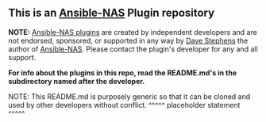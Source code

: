 ## This is an [Ansible-NAS](https://github.com/davestephens/ansible-nas) Plugin repository

**NOTE:** [Ansible-NAS plugins](https://github.com/davestephens/ansible-nas/pull/588) are created by independent developers and are not endorsed, sponsored, or supported in any way by [Dave Stephens](https://github.com/davestephens) the author of [Ansible-NAS](https://github.com/davestephens/ansible-nas). Please contact the plugin's developer for any and all support.

**For info about the plugins in this repo, read the README.md's in the subdirectory named after the developer.**

NOTE: This README.md is purposely generic so that it can be cloned and used by other developers without conflict.
^^^^^ placeholder statement ^^^^^
